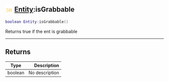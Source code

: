 ## <img src="../../.gitbook/assets/shared.png" width="24" height=24 /> [Entity](https://iaswiki.rawr.dev/readme/entity):isGrabbable

```lua
boolean Entity:isGrabbable()
```

Returns true if the ent is grabbable

------
## Returns

| Type   | Description |
| ------ | ----------: |
| boolean | No description |

